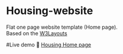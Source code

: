 # Housing-website
Flat one page website template (Home page). <br/>
Based on the [W3Layouts](https://w3layouts.com/template/housing-a-real-estate-category-bootstrap-responsive-web-template/)<br/>

#Live demo
🔗 [Housing Home page](https://jennyngo273.github.io/Housing-ws/)
